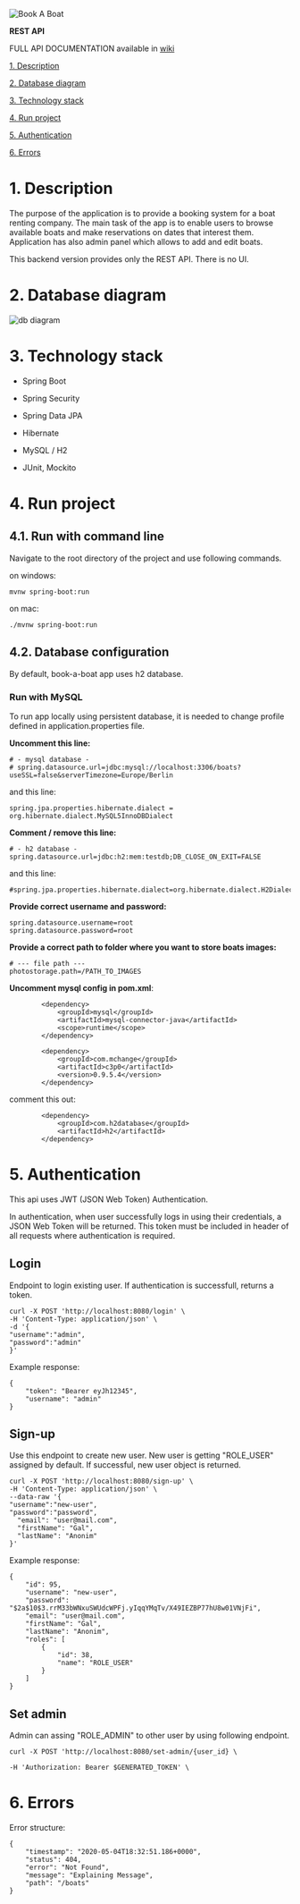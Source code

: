 ![Book A Boat](img/logo.png)

**REST API**

FULL API DOCUMENTATION available in [wiki](https://github.com/zajan/book-a-boat/wiki)

[1. Description](https://github.com/zajan/book-a-boat#1-description)

[2. Database diagram](https://github.com/zajan/book-a-boat#2-database-diagram)

[3. Technology stack](https://github.com/zajan/book-a-boat#3-technology-stack)

[4. Run project](https://github.com/zajan/book-a-boat#4-run-project)

[5. Authentication](https://github.com/zajan/book-a-boat#5-authentication)

[6. Errors](https://github.com/zajan/book-a-boat#6-errors)


# 1. Description

The purpose of the application is to provide a booking system for a
boat renting company.  The main task of the app is to enable users to
browse available boats and make reservations on dates that interest
them. Application has also admin panel which allows to add and edit
boats.

This backend version provides only the REST API. There is no UI.

# 2. Database diagram

![db diagram](img/database.png)


# 3. Technology stack

- Spring Boot

- Spring Security

- Spring Data JPA

- Hibernate

- MySQL / H2

- JUnit, Mockito

# 4. Run project

## 4.1. Run with command line

Navigate to the root directory of the project and use following commands.

on windows:
```
mvnw spring-boot:run
```
on mac:
```
./mvnw spring-boot:run
```

## 4.2. Database configuration

By default, book-a-boat app uses h2 database.  

### Run with MySQL

To run app locally using persistent database, it is needed to change profile defined in application.properties file.

**Uncomment this line:**

```
# - mysql database -
# spring.datasource.url=jdbc:mysql://localhost:3306/boats?useSSL=false&serverTimezone=Europe/Berlin

```
and this line:
```
spring.jpa.properties.hibernate.dialect = org.hibernate.dialect.MySQL5InnoDBDialect
```
**Comment / remove this line:**
```
# - h2 database -
spring.datasource.url=jdbc:h2:mem:testdb;DB_CLOSE_ON_EXIT=FALSE
```
and this line:
```
#spring.jpa.properties.hibernate.dialect=org.hibernate.dialect.H2Dialect
```
**Provide correct username and password:**

```
spring.datasource.username=root
spring.datasource.password=root
```


**Provide a correct path to folder where you want to store boats images:**

```
# --- file path ---
photostorage.path=/PATH_TO_IMAGES
```

**Uncomment mysql config in pom.xml**:
```
		<dependency>
			<groupId>mysql</groupId>
			<artifactId>mysql-connector-java</artifactId>
			<scope>runtime</scope>
		</dependency>

		<dependency>
			<groupId>com.mchange</groupId>
			<artifactId>c3p0</artifactId>
			<version>0.9.5.4</version>
		</dependency>
```
comment this out:
```
		<dependency>
			<groupId>com.h2database</groupId>
			<artifactId>h2</artifactId>
		</dependency>
```
# 5. Authentication

This api uses JWT (JSON Web Token) Authentication.


In authentication, when user successfully logs in using their
credentials, a JSON Web Token will be returned.
This token must be included in header of all requests where
authentication is required.

## Login

Endpoint to login existing user. If authentication is successfull,
returns a token.

```
curl -X POST 'http://localhost:8080/login' \
-H 'Content-Type: application/json' \
-d '{
"username":"admin",
"password":"admin"
}'
```

Example response:

```
{
    "token": "Bearer eyJh12345",
    "username": "admin"
}
```

## Sign-up

Use this endpoint to create new user. New user is getting "ROLE_USER"
assigned by default. If successful, new user object is returned.

```
curl -X POST 'http://localhost:8080/sign-up' \
-H 'Content-Type: application/json' \
--data-raw '{
"username":"new-user",
"password":"password",
  "email": "user@mail.com",
  "firstName": "Gal",
  "lastName": "Anonim"
}'
```
Example response:
```
{
    "id": 95,
    "username": "new-user",
    "password": "$2a$10$3.rrM33bWNxuSWUdcWPFj.yIqqYMqTv/X49IEZBP77hU8w01VNjFi",
    "email": "user@mail.com",
    "firstName": "Gal",
    "lastName": "Anonim",
    "roles": [
        {
            "id": 38,
            "name": "ROLE_USER"
        }
    ]
}
```

## Set admin

Admin can assing "ROLE_ADMIN" to other user by using following endpoint.

```
curl -X POST 'http://localhost:8080/set-admin/{user_id} \

-H 'Authorization: Bearer $GENERATED_TOKEN' \
```


# 6. Errors

Error structure:

```
{
    "timestamp": "2020-05-04T18:32:51.186+0000",
    "status": 404,
    "error": "Not Found",
    "message": "Explaining Message",
    "path": "/boats"
}
```

